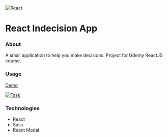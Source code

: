 ![React](https://github.com/ermondel/wiki/blob/master/files/icons48b/React48b.png)

# React Indecision App

### About

A small application to help you make decisions. Project for Udemy ReactJS course.

### Usage

[Demo](https://ermondel.github.io/react-indecision-app)

[![Task](https://github.com/ermondel/wiki/blob/master/screens/react-indecision-app.jpg)](https://ermondel.github.io/react-indecision-app)

### Technologies

- React
- Sass
- React Modal
